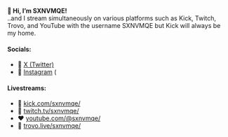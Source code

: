 **👋 Hi, I’m SXNVMQE!** <br>
..and I stream simultaneously on various platforms such as Kick, Twitch, Trovo, and YouTube with the username SXNVMQE but Kick will always be my home.

#### **Socials:**
- 🖤 [X (Twitter)](https://twitter.com/sxnvmqe/)
- 📸 [Instagram](https://instagram.com/sxnvmqe/) (

#### **Livestreams:**
- 💚 [kick.com/sxnvmqe/](https://kick.com/sxnvmqe/)
- 💜 [twitch.tv/sxnvmqe/](https://twitch.tv/sxnvmqe/)
- ❤️ [youtube.com/@sxnvmqe/](https://youtube.com/@sxnvmqe)
- 💚 [trovo.live/sxnvmqe/](https://trovo.live/sxnvmqe/)

<!---
sxnvmqe/sxnvmqe is a ✨ special ✨ repository because its `README.md` (this file) appears on your GitHub profile.
You can click the Preview link to take a look at your changes.
--->

